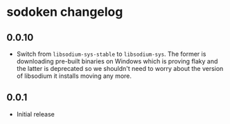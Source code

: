 # sodoken changelog

## 0.0.10

- Switch from `libsodium-sys-stable` to `libsodium-sys`. The former is downloading pre-built binaries on Windows which is proving flaky and the latter is deprecated so we shouldn't need to worry about the version of libsodium it installs moving any more.

## 0.0.1

- Initial release
